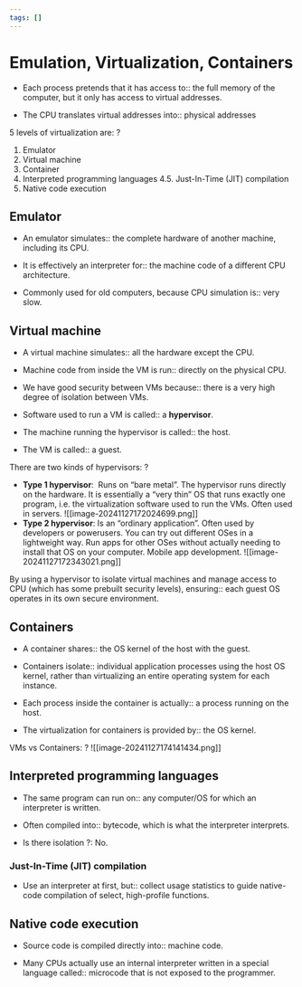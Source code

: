 ```yaml
---
tags: []
---
```

# Emulation, Virtualization, Containers

- Each process pretends that it has access to:: the full memory of the computer, but it only has access to virtual addresses.
<!--SR:!2024-12-08,7,250-->
- The CPU translates virtual addresses into:: physical addresses
<!--SR:!2024-12-10,9,250-->

5 levels of virtualization are:
?
1. Emulator
2. Virtual machine
3. Container
4. Interpreted programming languages
	4.5. Just-In-Time (JIT) compilation
5. Native code execution
<!--SR:!2024-12-10,9,250-->


## Emulator
- An emulator simulates:: the complete hardware of another machine, including its CPU.
<!--SR:!2024-12-11,10,250-->
- It is effectively an interpreter for:: the machine code of a different CPU architecture.
<!--SR:!2024-12-04,2,170-->
- Commonly used for old computers, because CPU simulation is:: very slow.
<!--SR:!2024-12-08,7,250-->

## Virtual machine
- A virtual machine simulates:: all the hardware except the CPU.
<!--SR:!2024-12-09,8,250-->
- Machine code from inside the VM is run:: directly on the physical CPU.
<!--SR:!2024-12-08,7,250-->
- We have good security between VMs because:: there is a very high degree of isolation between VMs.
<!--SR:!2024-12-09,8,250-->
- Software used to run a VM is called:: a **hypervisor**.
<!--SR:!2024-12-10,9,250-->
- The machine running the hypervisor is called:: the host.
<!--SR:!2024-12-08,7,250-->
- The VM is called:: a guest.
<!--SR:!2024-12-05,2,190-->

There are two kinds of hypervisors:
?
- **Type 1 hypervisor**:  Runs on “bare metal”. The hypervisor runs directly on the hardware. It is essentially a “very thin” OS that runs exactly one program, i.e. the virtualization software used to run the VMs. Often used in servers. ![[image-20241127172024699.png]]
- **Type 2 hypervisor**: Is an “ordinary application”. Often used by developers or powerusers. You can try out different OSes in a lightweight way. Run apps for other OSes without actually needing to install that OS on your computer. Mobile app development. ![[image-20241127172343021.png]]
<!--SR:!2024-12-07,6,250-->



By using a hypervisor to isolate virtual machines and manage access to CPU (which has some prebuilt security levels), ensuring:: each guest OS operates in its own secure environment.
<!--SR:!2024-12-10,9,250-->

## Containers
- A container shares:: the OS kernel of the host with the guest.
<!--SR:!2024-12-06,4,210-->
- Containers isolate:: individual application processes using the host OS kernel, rather than virtualizing an entire operating system for each instance.
<!--SR:!2024-12-05,4,230-->
- Each process inside the container is actually:: a process running on the host.
<!--SR:!2024-12-06,5,230-->
- The virtualization for containers is provided by:: the OS kernel.
<!--SR:!2024-12-07,6,250-->

VMs vs Containers:
?
![[image-20241127174141434.png]]
<!--SR:!2024-12-09,8,250-->


## Interpreted programming languages
- The same program can run on:: any computer/OS for which an interpreter is written.
<!--SR:!2024-12-09,8,250-->
- Often compiled into:: bytecode, which is what the interpreter interprets.
<!--SR:!2024-12-11,10,250-->
- Is there isolation ?: No.

### Just-In-Time (JIT) compilation
- Use an interpreter at first, but:: collect usage statistics to guide native-code compilation of select, high-profile functions.
<!--SR:!2024-12-11,10,250-->

## Native code execution
- Source code is compiled directly into:: machine code.
<!--SR:!2024-12-09,8,250-->
- Many CPUs actually use an internal interpreter written in a special language called:: microcode that is not exposed to the programmer.
<!--SR:!2024-12-06,5,230-->